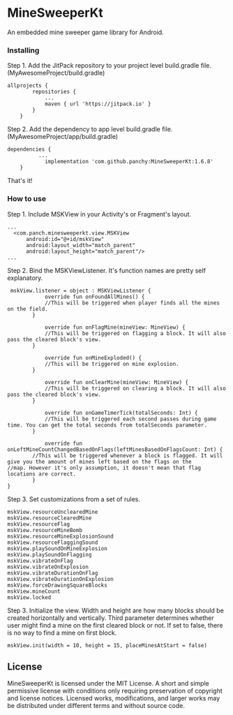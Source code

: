 # MineSweeperKt

An embedded mine sweeper game library for Android.


### Installing

Step 1. Add the JitPack repository to your project level build.gradle file. (MyAwesomeProject/build.gradle)
```
allprojects {
		repositories {
			...
			maven { url 'https://jitpack.io' }
		}
	}
```

Step 2. Add the dependency to app level build.gradle file. (MyAwesomeProject/app/build.gradle)


```
dependencies {
          ...
	        implementation 'com.github.panchy:MineSweeperKt:1.6.8'
	}
```

That's it!

### How to use

Step 1. Include MSKView in your Activity's or Fragment's layout.

```
...
  <com.panch.minesweeperkt.view.MSKView
      android:id="@+id/mskView"
      android:layout_width="match_parent"
      android:layout_height="match_parent"/>
...
```

Step 2. Bind the MSKViewListener. It's function names are pretty self explanatory.

```
 mskView.listener = object : MSKViewListener {
            override fun onFoundAllMines() {
	    	//This will be triggered when player finds all the mines on the field.
	    }

            override fun onFlagMine(mineView: MineView) {
	    	//This will be triggered on flagging a block. It will also pass the cleared block's view.
	    }

            override fun onMineExploded() {
	    	//This will be triggered on mine explosion.
	    }

            override fun onClearMine(mineView: MineView) {
	    	//This will be triggered on clearing a block. It will also pass the cleared block's view.
	    }

            override fun onGameTimerTick(totalSeconds: Int) {
	    	//This will be triggered each second passes during game time. You can get the total seconds from totalSeconds parameter.
	    }

            override fun onLeftMineCountChangedBasedOnFlags(leftMinesBasedOnFlagsCount: Int) {
		//This will be triggered whenever a block is flagged. It will give you the amount of mines left based on the flags on the 		  //map. However it's only assumption, it doesn't mean that flag locations are correct.
	    }
}
```
Step 3. Set customizations from a set of rules.
```
mskView.resourceUnclearedMine 
mskView.resourceClearedMine
mskView.resourceFlag
mskView.resourceMineBomb
mskView.resourceMineExplosionSound
mskView.resourceFlaggingSound
mskView.playSoundOnMineExplosion
mskView.playSoundOnFlagging
mskView.vibrateOnFlag
mskView.vibrateOnExplosion
mskView.vibrateDurationOnFlag
mskView.vibrateDurationOnExplosion
mskView.forceDrawingSquareBlocks
mskView.mineCount
mskView.locked
```

Step 3. Initialize the view. Width and height are how many blocks should be created horizontally and vertically. Third parameter determines whether user might find a mine on the first cleared block or not. If set to false, there is no way to find a mine on first block.
```
mskView.init(width = 10, height = 15, placeMinesAtStart = false)
```
## License

MineSweeperKt is licensed under the
MIT License.
A short and simple permissive license with conditions only requiring preservation of copyright and license notices. Licensed works, modifications, and larger works may be distributed under different terms and without source code.


